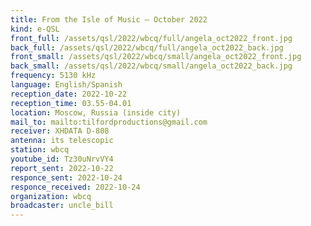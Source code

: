 ```yaml
---
title: From the Isle of Music — October 2022
kind: e-QSL
front_full: /assets/qsl/2022/wbcq/full/angela_oct2022_front.jpg
back_full: /assets/qsl/2022/wbcq/full/angela_oct2022_back.jpg
front_small: /assets/qsl/2022/wbcq/small/angela_oct2022_front.jpg
back_small: /assets/qsl/2022/wbcq/small/angela_oct2022_back.jpg
frequency: 5130 kHz
language: English/Spanish
reception_date: 2022-10-22
reception_time: 03.55-04.01
location: Moscow, Russia (inside city)
mail_to: mailto:tilfordproductions@gmail.com
receiver: XHDATA D-808
antenna: its telescopic
station: wbcq
youtube_id: Tz30uNrvVY4
report_sent: 2022-10-22
responce_sent: 2022-10-24
responce_received: 2022-10-24
organization: wbcq
broadcaster: uncle_bill
---
```

